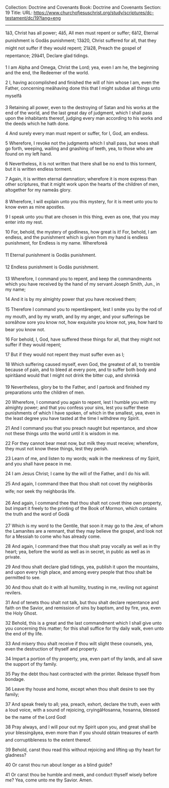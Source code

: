 Collection: Doctrine and Covenants
Book: Doctrine and Covenants
Section: 19
Title: 
URL: https://www.churchofjesuschrist.org/study/scriptures/dc-testament/dc/19?lang=eng

---

1â3, Christ has all power; 4â5, All men must repent or suffer; 6â12, Eternal punishment is Godâs punishment; 13â20, Christ suffered for all, that they might not suffer if they would repent; 21â28, Preach the gospel of repentance; 29â41, Declare glad tidings.

1 I am Alpha and Omega, Christ the Lord; yea, even I am he, the beginning and the end, the Redeemer of the world.

2 I, having accomplished and finished the will of him whose I am, even the Father, concerning meâhaving done this that I might subdue all things unto myselfâ

3 Retaining all power, even to the destroying of Satan and his works at the end of the world, and the last great day of judgment, which I shall pass upon the inhabitants thereof, judging every man according to his works and the deeds which he hath done.

4 And surely every man must repent or suffer, for I, God, am endless.

5 Wherefore, I revoke not the judgments which I shall pass, but woes shall go forth, weeping, wailing and gnashing of teeth, yea, to those who are found on my left hand.

6 Nevertheless, it is not written that there shall be no end to this torment, but it is written endless torment.

7 Again, it is written eternal damnation; wherefore it is more express than other scriptures, that it might work upon the hearts of the children of men, altogether for my nameâs glory.

8 Wherefore, I will explain unto you this mystery, for it is meet unto you to know even as mine apostles.

9 I speak unto you that are chosen in this thing, even as one, that you may enter into my rest.

10 For, behold, the mystery of godliness, how great is it! For, behold, I am endless, and the punishment which is given from my hand is endless punishment, for Endless is my name. Whereforeâ

11 Eternal punishment is Godâs punishment.

12 Endless punishment is Godâs punishment.

13 Wherefore, I command you to repent, and keep the commandments which you have received by the hand of my servant Joseph Smith, Jun., in my name;

14 And it is by my almighty power that you have received them;

15 Therefore I command you to repentârepent, lest I smite you by the rod of my mouth, and by my wrath, and by my anger, and your sufferings be soreâhow sore you know not, how exquisite you know not, yea, how hard to bear you know not.

16 For behold, I, God, have suffered these things for all, that they might not suffer if they would repent;

17 But if they would not repent they must suffer even as I;

18 Which suffering caused myself, even God, the greatest of all, to tremble because of pain, and to bleed at every pore, and to suffer both body and spiritâand would that I might not drink the bitter cup, and shrinkâ

19 Nevertheless, glory be to the Father, and I partook and finished my preparations unto the children of men.

20 Wherefore, I command you again to repent, lest I humble you with my almighty power; and that you confess your sins, lest you suffer these punishments of which I have spoken, of which in the smallest, yea, even in the least degree you have tasted at the time I withdrew my Spirit.

21 And I command you that you preach naught but repentance, and show not these things unto the world until it is wisdom in me.

22 For they cannot bear meat now, but milk they must receive; wherefore, they must not know these things, lest they perish.

23 Learn of me, and listen to my words; walk in the meekness of my Spirit, and you shall have peace in me.

24 I am Jesus Christ; I came by the will of the Father, and I do his will.

25 And again, I command thee that thou shalt not covet thy neighborâs wife; nor seek thy neighborâs life.

26 And again, I command thee that thou shalt not covet thine own property, but impart it freely to the printing of the Book of Mormon, which contains the truth and the word of Godâ

27 Which is my word to the Gentile, that soon it may go to the Jew, of whom the Lamanites are a remnant, that they may believe the gospel, and look not for a Messiah to come who has already come.

28 And again, I command thee that thou shalt pray vocally as well as in thy heart; yea, before the world as well as in secret, in public as well as in private.

29 And thou shalt declare glad tidings, yea, publish it upon the mountains, and upon every high place, and among every people that thou shalt be permitted to see.

30 And thou shalt do it with all humility, trusting in me, reviling not against revilers.

31 And of tenets thou shalt not talk, but thou shalt declare repentance and faith on the Savior, and remission of sins by baptism, and by fire, yea, even the Holy Ghost.

32 Behold, this is a great and the last commandment which I shall give unto you concerning this matter; for this shall suffice for thy daily walk, even unto the end of thy life.

33 And misery thou shalt receive if thou wilt slight these counsels, yea, even the destruction of thyself and property.

34 Impart a portion of thy property, yea, even part of thy lands, and all save the support of thy family.

35 Pay the debt thou hast contracted with the printer. Release thyself from bondage.

36 Leave thy house and home, except when thou shalt desire to see thy family;

37 And speak freely to all; yea, preach, exhort, declare the truth, even with a loud voice, with a sound of rejoicing, cryingâHosanna, hosanna, blessed be the name of the Lord God!

38 Pray always, and I will pour out my Spirit upon you, and great shall be your blessingâyea, even more than if you should obtain treasures of earth and corruptibleness to the extent thereof.

39 Behold, canst thou read this without rejoicing and lifting up thy heart for gladness?

40 Or canst thou run about longer as a blind guide?

41 Or canst thou be humble and meek, and conduct thyself wisely before me? Yea, come unto me thy Savior. Amen.
